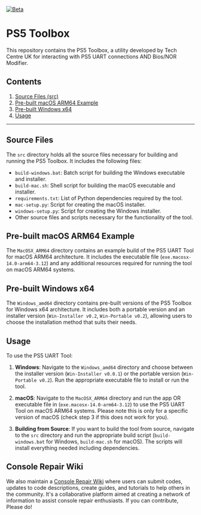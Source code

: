 [![Beta](https://img.shields.io/badge/Status-Beta-yellow)](https://github.com/FullSnackWebDevClayton/PS5-UART-TOOL)

# PS5 Toolbox

This repository contains the PS5 Toolbox, a utility developed by Tech Centre UK for interacting with PS5 UART connections AND Bios/NOR Modifier.

## Contents

1. [Source Files (src)](#source-files)
2. [Pre-built macOS ARM64 Example](#pre-built-macos-arm64-example)
3. [Pre-built Windows x64](#pre-built-windows-x64)
4. [Usage](#usage)

---

## Source Files

The `src` directory holds all the source files necessary for building and running the PS5 Toolbox. It includes the following files:

- `build-windows.bat`: Batch script for building the Windows executable and installer.
- `build-mac.sh`: Shell script for building the macOS executable and installer.
- `requirements.txt`: List of Python dependencies required by the tool.
- `mac-setup.py`: Script for creating the macOS installer.
- `windows-setup.py`: Script for creating the Windows installer.
- Other source files and scripts necessary for the functionality of the tool.

## Pre-built macOS ARM64 Example

The `MacOSX_ARM64` directory contains an example build of the PS5 UART Tool for macOS ARM64 architecture. It includes the executable file (`exe.macosx-14.0-arm64-3.12`) and any additional resources required for running the tool on macOS ARM64 systems.

## Pre-built Windows x64

The `Windows_amd64` directory contains pre-built versions of the PS5 Toolbox for Windows x64 architecture. It includes both a portable version and an installer version (`Win-Installer v0.2`, `Win-Portable v0.2`), allowing users to choose the installation method that suits their needs.

## Usage

To use the PS5 UART Tool:

1. **Windows**: Navigate to the `Windows_amd64` directory and choose between the installer version (`Win-Installer v0.0.1`) or the portable version (`Win-Portable v0.2`). Run the appropriate executable file to install or run the tool.

2. **macOS**: Navigate to the `MacOSX_ARM64` directory and run the app OR executable file in (`exe.macosx-14.0-arm64-3.12`) to use the PS5 UART Tool on macOS ARM64 systems. Please note this is only for a specific version of macOS (check step 3 if this does not work for you).

3. **Building from Source**: If you want to build the tool from source, navigate to the `src` directory and run the appropriate build script (`build-windows.bat` for Windows, `build-mac.sh` for macOS). The scripts will install everything needed including dependencies.


## Console Repair Wiki

We also maintain a [Console Repair Wiki](http://www.consolerepair.wiki/) where users can submit codes, updates to code descriptions, create guides, and tutorials to help others in the community. It's a collaborative platform aimed at creating a network of information to assist console repair enthusiasts. If you can contribute, Please do!

